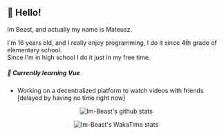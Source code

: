 ## 👋 Hello!

Im Beast, and actually my name is Mateusz.

I'm 16 years old, and I really enjoy programming, I do it since 4th grade of elementary school. </br>
Since I'm in high school  I do it just in my free time.

##### 📗 Currently learning Vue
 * Working on a decentralized platform to watch videos with friends \[delayed by having no time right now]

<!-- ❤️ https://github.com/anuraghazra/github-readme-stats -->

<p align="center" width="100%">
    <img
        alt="Im-Beast's github stats"
        src="https://github-readme-stats.vercel.app/api?username=Im-Beast&count_private=true&show_icons=true&theme=nord&border_radius=0.75rem&include_all_commits=true&custom_title=My%20github%20statistics"
    />
</p>

<p align="center" width="100%">
    <img
        alt="Im-Beast's WakaTime stats"
        src="https://github-readme-stats.vercel.app/api/wakatime?username=Beast&theme=nord&border_radius=0.75rem&custom_title=My%20WakaTime&layout=compact"
    />
</p>
